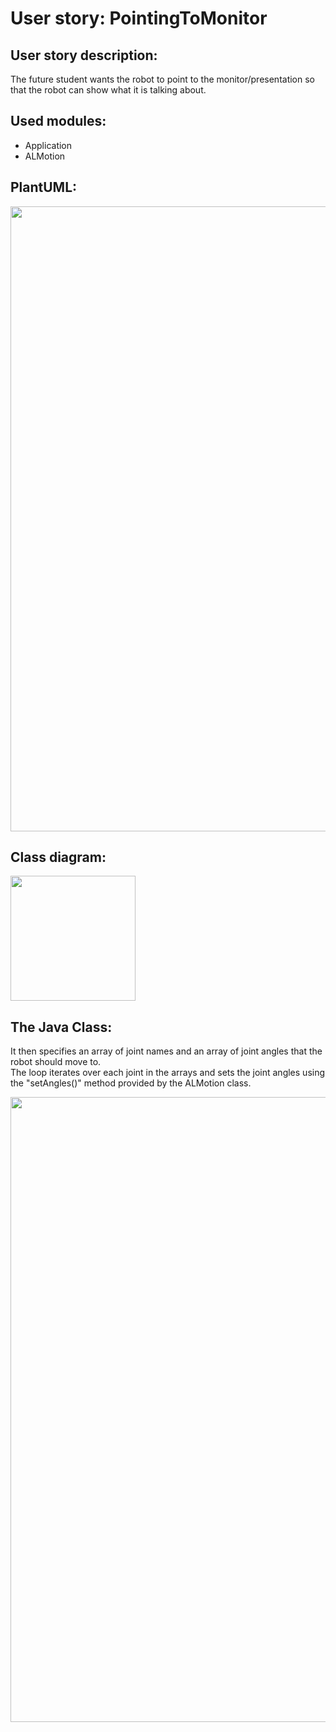 # User story: PointingToMonitor


## User story description:
The future student wants the robot to point to the monitor/presentation
so that the robot can show what it is talking about.

## Used modules:
- Application
- ALMotion


## PlantUML:
<img src="../../assets/plantUML.png" width="1000">


## Class diagram:
<img src="../../assets/wijzenmonitordiag.png" width="200">

## The Java Class:
It then specifies an array of joint names and an array of joint angles that the robot should move to.<br>The loop iterates 
over each joint in the arrays and sets the joint angles using the "setAngles()" method provided by the ALMotion class.

<img src="../../assets/wijzenmonitor%20class.png" width="1000" >

